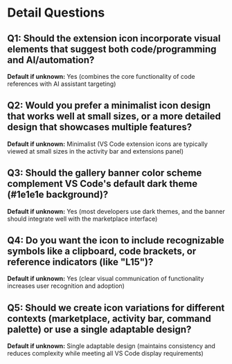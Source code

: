 # Detail Questions

## Q1: Should the extension icon incorporate visual elements that suggest both code/programming and AI/automation?
**Default if unknown:** Yes (combines the core functionality of code references with AI assistant targeting)

## Q2: Would you prefer a minimalist icon design that works well at small sizes, or a more detailed design that showcases multiple features?
**Default if unknown:** Minimalist (VS Code extension icons are typically viewed at small sizes in the activity bar and extensions panel)

## Q3: Should the gallery banner color scheme complement VS Code's default dark theme (#1e1e1e background)?
**Default if unknown:** Yes (most developers use dark themes, and the banner should integrate well with the marketplace interface)

## Q4: Do you want the icon to include recognizable symbols like a clipboard, code brackets, or reference indicators (like "L15")?
**Default if unknown:** Yes (clear visual communication of functionality increases user recognition and adoption)

## Q5: Should we create icon variations for different contexts (marketplace, activity bar, command palette) or use a single adaptable design?
**Default if unknown:** Single adaptable design (maintains consistency and reduces complexity while meeting all VS Code display requirements)